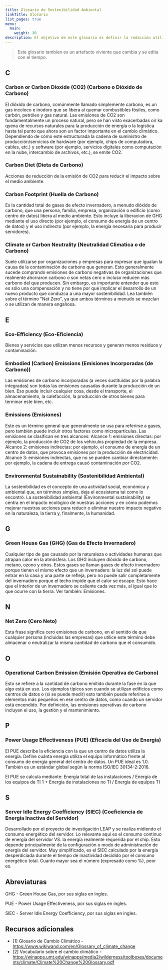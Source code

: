 ```yaml
---
title: Glosario de Sostenibilidad Ambiental
linkTitle: Glosario
list_pages: true
menu:
  main:
    weight: 30
description: El objetivo de este glosario es definir la redacción utilizada dentro de nuestro Grupo de Asesoria Tecnica (GAT) para la sostenibilidad ambiental. No pretende ser holísticamente completo y, por lo tanto, proporciona recursos adicionales cuando sea necesario.
---
```


> Este glosario tambien es un artefacto viviente que cambia y se edita con el tiempo.

## C

### **Carbon or Carbon Dioxide (CO2) (Carbono o Dióxido de Carbono)**

El dióxido de carbono, comúnmente llamado simplemente carbono, es un gas incoloco e inodoro que se libera al quemar combustibles fósiles, como carbón, petróleo y gas natural. Las emisiones de CO2 son fundamentalmente un proceso natural, pero se han visto exacerbadas oir ka qyena de recursos naturales para la producción de energía o la logística hasta tal punto que ahora son un factor importante en el cambio climático. Dependiendo de cómo esté estructurada la cadena de suministro de producción/servicios de hardware (por ejemplo, chips de computadora, cables, etc.) y software (por ejemplo, servicios digitales como computación en la nube, intercambio de archivos, etc.), se emite CO2.

### **Carbon Diet (Dieta de Carbono)**

Acciones de reducción de la emisión de CO2 para reducir el impacto sobre el medio ambiente.

### **Carbon Footprint (Huella de Carbono)**

Es la cantidad total de gases de efecto invernadero, a menudo dióxido de carbono, que una persona, familia, empresa, organización o edificio (como centro de datos) libera al medio ambiente. 
Esto incluye la liberacion de GHG mediante el uso directo (por ejemplo, el consumo de energía de un centro de datos) y el uso indirecto (por ejemplo, la energía necesaria para producir servidores).

### **Climate or Carbon Neutrality (Neutralidad Climatica o de Carbono)**

Suele utilizarse por organizaciones y empresas para expresar que igualan la causa de la contaminación de carbono que generan.
Esto generalmente sucede comprando emisiones de carbono negativas de organizaciones que realmente ahorraron carbono o son netas cero o incluso reducen más carbono del que producen.
Sin embargo, es importante entender que esto es sólo una compensación y no tiene por qué implicar el desarrollo de un nuevo producto que conduzca a una mayor sostenibilidad. Lea también sobre el término "Net Zero", ya que ambos términos a menudo se mezclan o se utilizan de manera engañosa.

## E

### **Eco-Efficiency (Eco-Eficiencia)**

Bienes y servicios que utilizan menos recursos y generan menos residuos y contaminación.

### **Embodied (Carbon) Emissions (Emisiones Incorporadas (de Carbono))**

Las emisiones de carbono incorporadas (a veces sustituidas por la palabra integradas) son todas las emisiones causadas durante la producción de un bien.
Eso puede incluir cualquier cosa, desde el transporte, el almacenamiento, la calefacción, la producción de otros bienes para terminar este bien, etc.

### **Emissions (Emisiones)**

Este es un término general que generalmente se usa para referirse a gases, pero también puede incluir otros factores como micropartículas. Las emisiones se clasifican en tres alcances:
Alcance 1: emisiones directas: por ejemplo, la producción de CO2 de los vehículos propiedad de la empresa.
Alcance 2: emisiones indirectas: por ejemplo, el consumo de energía de un centro de datos, que provoca emisiones por la producción de electricidad.
Alcance 3: emisiones indirectas, que no se pueden cambiar directamente: por ejemplo, la cadena de entrega causó contaminación por CO2.

### **Environmental Sustainability (Sostenibilidad Ambiental)**

La sostenibilidad es el concepto de una actividad social, económica y ambiental que, en términos simples, deja el ecosistema tal como lo encontró.
La sostenibilidad ambiental (Environmental sustainability) se centra en el impacto ecológico de nuestras acciones y en cómo podemos mejorar nuestras acciones para reducir o eliminar nuestro impacto negativo en la naturaleza, la tierra y, finalmente, la humanidad.

## G

### **Green House Gas (GHG) (Gas de Efecto Invernadero)**

Cualquier tipo de gas causado por la naturaleza o actividades humanas que atrapan calor en la atmósfera. Los GHG incluyen dióxido de carbono, metano, ozono y otros.
Estos gases se llaman gases de efecto invernadero porque tienen el mismo efecto que un invernadero: la luz del sol puede entrar en la casa y una parte se refleja, pero no puede salir completamente del invernadero porque el techo impide que el calor se escape.
Esto hace que el interior de un invernadero se caliente cada vez más, al igual que lo que ocurre con la tierra. Ver también: Emisiones.

## N

### **Net Zero (Cero Neto)**

Esta frase significa cero emisiones de carbono, en el sentido de que cualquier persona (incluidas las empresas) que utilice este término debe almacenar o neutralizar la misma cantidad de carbono que el consumido.

## O

### **Operational Carbon Emission (Emisión Operativa de Carbono)**

Esto se refiere a la cantidad de carbono emitido durante la fase en la que algo está en uso. Los ejemplos típicos son cuando se utilizan edificios como centros de datos o (si se puede medir) esto también puede referirse a elementos más pequeños en ese centro de datos, como cuando un servidor está encendido.
Por definición, las emisiones operativas de carbono incluyen el uso, la gestión y el mantenimiento.

## P

### **Power Usage Effectiveness (PUE) (Eficacia del Uso de Energía)**

El PUE describe la eficiencia con la que un centro de datos utiliza la energía. Define cuánta energía utiliza el equipo informático frente al consumo de energía general del centro de datos.
Un PUE ideal es 1.0. También es un estándar global según la norma ISO/IEC 30134-2:2016.

El PUE se calcula mediante:
Energía total de las instalaciones / Energía de los equipos de TI
1 + Energía de instalaciones no TI / Energía de equipos TI

## S

### **Server Idle Energy Coefficiency (SIEC) (Coeficiencia de Energía Inactiva del Servidor)**

Desarrollado por el proyecto de investigación LEAP y se realiza midiendo el consumo energético del servidor. Lo relevante aquí es el consumo continuo de energía del servidor VS. la energía realmente requerida por el chip.
Esto depende principalmente de la configuración o modo de administración de energía del servidor. Muy simplificado, es el SIEC calculado por la energía desperdiciada durante el tiempo de inactividad decidido por el consumo energético total.
Cuanto mayor sea el número (expresado como %), peor es.

## Abreviaturas

GHG - Green House Gas, por sus siglas en ingles.

PUE - Power Usage Effectiveness, por sus siglas en ingles.

SIEC - Server Idle Energy Coefficiency, por sus siglas en ingles.

## Recursos adicionales

* [1] Glosario de Cambio Climático - <https://www.wikiwand.com/en/Glossary_of_climate_change>
* [2] Vocabulario sobre el cambio climático - <https://winapps.umt.edu/winapps/media2/wilderness/toolboxes/documents/climate/Climate%20Change%20Glossary.pdf>
